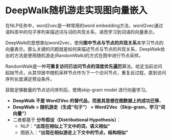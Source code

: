 # DeepWalk随机游走实现图向量嵌入

在NLP任务中，word2vec是一种常用的word embedding方法，word2vec通过语料库中的句子序列来描述词与词的共现关系，进而学习到词语的向量表示。

DeepWalk的思想类似word2vec，使用**图中节点与节点的共现关系**来学习节点的向量表示。那么关键的问题就是如何来描述节点与节点的共现关系，DeepWalk给出的方法是使用随机游走(RandomWalk)的方式在图中进行节点采样。

RandomWalk是一种**可重复访问已访问节点的深度优先遍历**算法。给定当前访问起始节点，从其邻居中随机采样节点作为下一个访问节点，重复此过程，直到访问序列长度满足预设条件。

获取足够数量的节点访问序列后，使用skip-gram model 进行向量学习。




* **DeepWalk 不是 Word2Vec 的替代品，而是其思想在图数据上的成功迁移**。
* **DeepWalk = 随机游走（生成“句子”） + Word2Vec（Skip-gram，学习“词向量”）**
* 二者都基于 **分布假设（Distributional Hypothesis）**：
  * NLP：**“出现在相似上下文中的词，语义相似”**
  * 图嵌入：**“出现在相似游走上下文中的节点，结构相似”**
